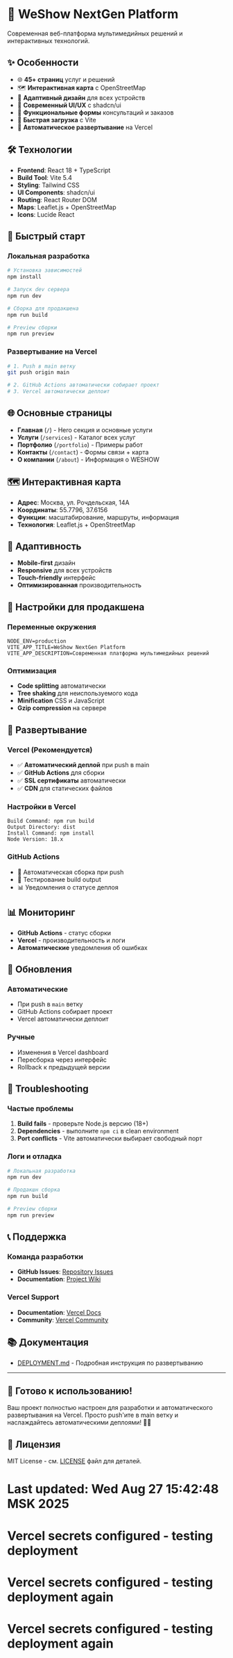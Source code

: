 # 🚀 WeShow NextGen Platform

Современная веб-платформа мультимедийных решений и интерактивных технологий.

## ✨ Особенности

- 🌐 **45+ страниц** услуг и решений
- 🗺️ **Интерактивная карта** с OpenStreetMap
- 📱 **Адаптивный дизайн** для всех устройств
- 🎨 **Современный UI/UX** с shadcn/ui
- 📝 **Функциональные формы** консультаций и заказов
- 🚀 **Быстрая загрузка** с Vite
- 🔄 **Автоматическое развертывание** на Vercel

## 🛠️ Технологии

- **Frontend**: React 18 + TypeScript
- **Build Tool**: Vite 5.4
- **Styling**: Tailwind CSS
- **UI Components**: shadcn/ui
- **Routing**: React Router DOM
- **Maps**: Leaflet.js + OpenStreetMap
- **Icons**: Lucide React

## 🚀 Быстрый старт

### Локальная разработка
```bash
# Установка зависимостей
npm install

# Запуск dev сервера
npm run dev

# Сборка для продакшена
npm run build

# Preview сборки
npm run preview
```

### Развертывание на Vercel
```bash
# 1. Push в main ветку
git push origin main

# 2. GitHub Actions автоматически собирает проект
# 3. Vercel автоматически деплоит
```

## 🌐 Основные страницы

- **Главная** (`/`) - Hero секция и основные услуги
- **Услуги** (`/services`) - Каталог всех услуг
- **Портфолио** (`/portfolio`) - Примеры работ
- **Контакты** (`/contact`) - Формы связи + карта
- **О компании** (`/about`) - Информация о WESHOW

## 🗺️ Интерактивная карта

- **Адрес**: Москва, ул. Рочдельская, 14А
- **Координаты**: 55.7796, 37.6156
- **Функции**: масштабирование, маршруты, информация
- **Технология**: Leaflet.js + OpenStreetMap

## 📱 Адаптивность

- **Mobile-first** дизайн
- **Responsive** для всех устройств
- **Touch-friendly** интерфейс
- **Оптимизированная** производительность

## 🔧 Настройки для продакшена

### Переменные окружения
```env
NODE_ENV=production
VITE_APP_TITLE=WeShow NextGen Platform
VITE_APP_DESCRIPTION=Современная платформа мультимедийных решений
```

### Оптимизация
- **Code splitting** автоматически
- **Tree shaking** для неиспользуемого кода
- **Minification** CSS и JavaScript
- **Gzip compression** на сервере

## 🚀 Развертывание

### Vercel (Рекомендуется)
- ✅ **Автоматический деплой** при push в main
- ✅ **GitHub Actions** для сборки
- ✅ **SSL сертификаты** автоматически
- ✅ **CDN** для статических файлов

### Настройки в Vercel
```
Build Command: npm run build
Output Directory: dist
Install Command: npm install
Node Version: 18.x
```

### GitHub Actions
- 🔄 Автоматическая сборка при push
- 🧪 Тестирование build output
- 📊 Уведомления о статусе деплоя

## 📊 Мониторинг

- **GitHub Actions** - статус сборки
- **Vercel** - производительность и логи
- **Автоматические** уведомления об ошибках

## 🔄 Обновления

### Автоматические
- При push в `main` ветку
- GitHub Actions собирает проект
- Vercel автоматически деплоит

### Ручные
- Изменения в Vercel dashboard
- Пересборка через интерфейс
- Rollback к предыдущей версии

## 🚨 Troubleshooting

### Частые проблемы
1. **Build fails** - проверьте Node.js версию (18+)
2. **Dependencies** - выполните `npm ci` в clean environment
3. **Port conflicts** - Vite автоматически выбирает свободный порт

### Логи и отладка
```bash
# Локальная разработка
npm run dev

# Продакшн сборка
npm run build

# Preview сборки
npm run preview
```

## 📞 Поддержка

### Команда разработки
- **GitHub Issues**: [Repository Issues](https://github.com/slider460/weshow-nextgen-platform/issues)
- **Documentation**: [Project Wiki](https://github.com/slider460/weshow-nextgen-platform/wiki)

### Vercel Support
- **Documentation**: [Vercel Docs](https://vercel.com/docs)
- **Community**: [Vercel Community](https://github.com/vercel/vercel/discussions)

## 📚 Документация

- [DEPLOYMENT.md](./DEPLOYMENT.md) - Подробная инструкция по развертыванию

---

## 🎉 Готово к использованию!

Ваш проект полностью настроен для разработки и автоматического развертывания на Vercel. Просто push'ите в main ветку и наслаждайтесь автоматическими деплоями! 🚀✨

## 📄 Лицензия

MIT License - см. [LICENSE](LICENSE) файл для деталей.
# Last updated: Wed Aug 27 15:42:48 MSK 2025
# Vercel secrets configured - testing deployment
# Vercel secrets configured - testing deployment again
# Vercel secrets configured - testing deployment again

